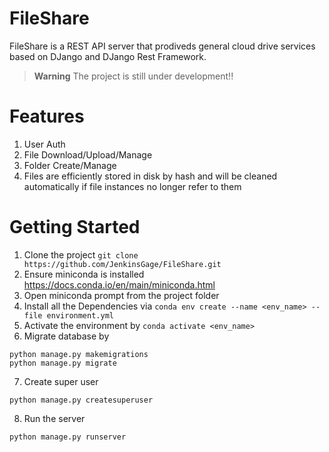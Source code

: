 # FileShare
FileShare is a REST API server that prodiveds general cloud drive services based on DJango and DJango Rest Framework.
> **Warning** The project is still under development!!

# Features
1. User Auth
2. File Download/Upload/Manage
3. Folder Create/Manage
4. Files are efficiently stored in disk by hash and will be cleaned automatically if file instances no longer refer to them

# Getting Started
1. Clone the project ```git clone https://github.com/JenkinsGage/FileShare.git```
2. Ensure miniconda is installed https://docs.conda.io/en/main/miniconda.html
3. Open miniconda prompt from the project folder
4. Install all the Dependencies via ```conda env create --name <env_name> --file environment.yml```
5. Activate the environment by ```conda activate <env_name>```
6. Migrate database by
```
python manage.py makemigrations
python manage.py migrate
```
7. Create super user
```
python manage.py createsuperuser
```
8. Run the server
```
python manage.py runserver
```
